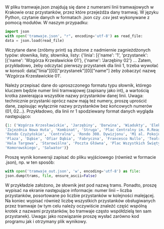 W pliku tramwaje.json znajdują się dane z numerami linii tramwajowych w Krakowie oraz przystanków, przez
które przejeżdża dany tramwaj. W języku Python, czytanie danych w formatach .json czy .csv jest wykonywane
z pomocą modułów. W naszym przypadku:
```python
import json
with open('tramwaje.json', "r", encoding='utf-8') as read_file:
data = json.load(read_file)
```
Wczytane dane (zróbmy print) są złożone z nadmiernie zagnieżdżonych typów: słownika, listy, słownika, listy:
{'linia': [{'name': '1', 'przystanek': [{'name': 'Wzgórza Krzesławickie 01'}, {'name': 'Jarzębiny 02'} ...
Zatem, przykładowo, żeby odczytać pierwszy przystanek dla linii 1, trzeba wywołać w konsoli:
data["linia"][0]["przystanek"][0]["name"]
żeby zobaczyć nazwę 'Wzgórza Krzesławickie 01'.

Należy przepisać dane do uproszczonego formatu typu słownik, którego kluczem będzie numer linii
tramwajowej (zapisany jako int), a wartością krotka zawierająca wszystkie nazwy przystanków danej linii.
Uwaga: technicznie przystanki oprócz nazw mają też numery, proszę uprościć dane, zapisując wyłącznie nazwy
przystanków bez końcowych numerów (01, 02...). Przykładowo, dla linii nr 1 spodziewany format danych
wygląda następująco: 
```python
{1: ('Wzgórza Krzesławickie', 'Jarzębiny', 'Darwina', 'Wiadukty', 'Elektromontaż',
'Zajezdnia Nowa Huta', 'Kombinat', 'Struga', 'Plac Centralny im. R.Reagana', 'Os. Kolorowe', 
'Rondo Czyżyńskie', 'Centralna', 'Rondo 308. Dywizjonu', 'M1 al. Pokoju', 'TAURON Arena Kraków al. Pokoju',
'Plaza', 'Dąbie', 'Ofiar Dąbia', 'Fabryczna', 'Francesco Nullo', 'Teatr Variété', 'Rondo Grzegórzeckie',
'Hala Targowa', 'Starowiślna', 'Poczta Główna', 'Plac Wszystkich Świętych', 'Filharmonia', 'Jubilat',
'Komorowskiego', 'Salwator')}
```

Proszę wynik konwersji zapisać do pliku wyjściowego (również w formacie .json), np. w ten sposób:
```python
with open('tramwaje_out.json', 'w', encoding='utf-8') as file:
json.dump(trams, file, ensure_ascii=False)
```

W przykładzie założono, że słownik jest pod nazwą trams. Ponadto, proszę wypisać na ekranie następujące
informacje: numer linii – liczba przystanków, posortowane po liczbie przystanków w kolejności malejącej. Na
koniec wypisać również liczbę wszystkich przystanków obsługiwanych przez tramwaje (w tym celu należy
oczywiście znaleźć część wspólną krotek z nazwami przystanków, bo tramwaje często współdzielą ten sam
przystanek). Uwaga: jako rozwiązanie proszę wysłać zarówno kod programu jak i otrzymany plik wynikowy.

